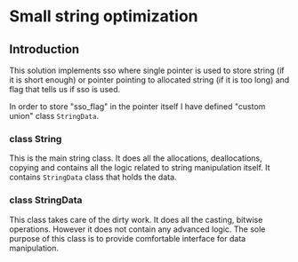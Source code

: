 # Small string optimization

## Introduction
This solution implements sso where single pointer is used to store string (if it is short enough) or pointer pointing to allocated string (if it is too long) and flag that tells us if sso is used.

In order to store "sso_flag" in the pointer itself I have defined "custom union" class `StringData`. 

### class String
This is the main string class. It does all the allocations, deallocations, copying and contains all the logic related to string manipulation itself.
It contains `StringData` class that holds the data.

### class StringData
This class takes care of the dirty work. It does all the casting, bitwise operations.
However it does not contain any advanced logic. The sole purpose of this class is to provide comfortable interface for data manipulation. 



